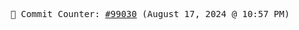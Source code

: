 <p align="center">
    <samp>
        📮 Commit Counter: <a href="https://github.com/Javascript-void0/Javascript-void0/commits/main">#99030</a> (August 17, 2024 @ 10:57 PM)
    </samp>
</p>